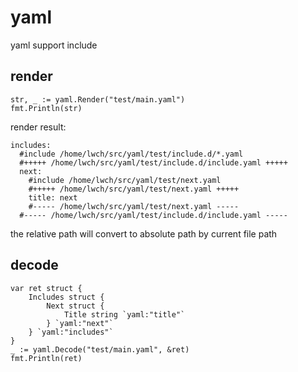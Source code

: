# yaml

yaml support include

## render

    str, _ := yaml.Render("test/main.yaml")
    fmt.Println(str)

render result:

    includes:
      #include /home/lwch/src/yaml/test/include.d/*.yaml
      #+++++ /home/lwch/src/yaml/test/include.d/include.yaml +++++
      next:
        #include /home/lwch/src/yaml/test/next.yaml
        #+++++ /home/lwch/src/yaml/test/next.yaml +++++
        title: next
        #----- /home/lwch/src/yaml/test/next.yaml -----
      #----- /home/lwch/src/yaml/test/include.d/include.yaml -----

the relative path will convert to absolute path by current file path

## decode

    var ret struct {
        Includes struct {
            Next struct {
                Title string `yaml:"title"`
            } `yaml:"next"`
        } `yaml:"includes"`
    }
    _ := yaml.Decode("test/main.yaml", &ret)
    fmt.Println(ret)